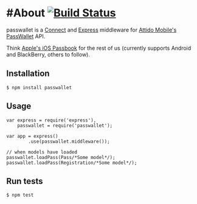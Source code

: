 #About [![Build Status](https://travis-ci.org/mayeskennedy/passwallet.png)](https://travis-ci.org/mayeskennedy/passwallet)
=====

passwallet is a [Connect](http://senchalabs.github.com/connect/) and [Express](http://expressjs.com/) middleware for [Attido Mobile's](http://attidomobile.com) [PassWallet](http://passwallet.attidomobile.com) API.

Think [Apple's iOS Passbook](http://www.apple.com/ios/whats-new/#passbook) for the rest of us (currently supports Android and BlackBerry, others to follow).

## Installation

	$ npm install passwallet

## Usage

	var express = require('express'),
		passwallet = require('passwallet');

	var app = express()
			.use(passwallet.middleware());

	// when models have loaded
	passwallet.loadPass(Pass/*Some model*/);
	passwallet.loadPass(Registration/*Some model*/);

## Run tests

	$ npm test